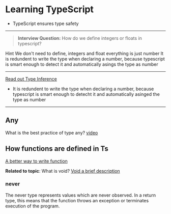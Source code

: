 # Learning TypeScript

- TypeScript ensures type safety

---

> **Interview Question:** How do we define integers or floats in typescript?

Hint We don't need to define, integers and float everything is just number
It is redundent to write the type when declaring a number, because typescript is smart enough to detect it and automatically asings the type as number

---

[Read out Type Inference](https://www.scaler.com/topics/typescript/array-type-interface/)

- It is redundent to write the type when declaring a number, because typescript is smart enough to detecht it and automatically asinged the type as number

---

## Any

What is the best practice of type any? [video](https://www.youtube.com/watch?v=30LWjhZzg50&t=2812s)

## How functions are defined in Ts

[A better way to write function](https://www.youtube.com/watch?v=30LWjhZzg50&t=3775s)

**Related to topic**: What is void?
[Void a brief description](<https://www.freecodecamp.org/news/javascript-void-keyword-explained/#:~:text=What%20is%20the%20void%20keyword,%7B%20return%20undefined%20%7D%20und()>)

### never

The never type represents values which are never observed. In a return type, this means that the function throws an exception or terminates execution of the program.
